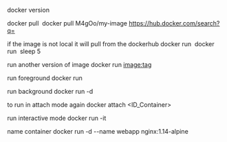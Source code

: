 
docker version

docker pull <image>
docker pull M4gOo/my-image
https://hub.docker.com/search?q=

if the image is not local it will pull from the dockerhub
  docker run <image>
  docker run <image> sleep 5

run another version of image
  docker run <image:tag>

run foreground
  docker run <image>

run background
  docker run -d <image>

to run in attach mode again
  docker attach <ID_Container>

run interactive mode
  docker run -it <image>

name container
  docker run -d --name webapp nginx:1.14-alpine

  


